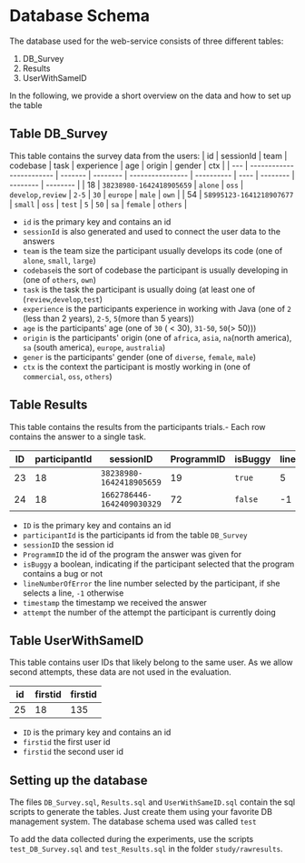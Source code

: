 # Database Schema
The database used for the web-service consists of three different tables:
1. DB_Survey
2. Results
3. UserWithSameID

In the following, we provide a short overview on the data and how to set up the table

## Table DB_Survey
This table contains the survey data from the users: 
| id  | sessionId                | team    | codebase | task             | experience | age  | origin   | gender   | ctx      |
| --- | ------------------------ | ------- | -------- | ---------------- | ---------- | ---- | -------- | -------- | -------- |
| 18  | `38238980-1642418905659` | `alone` | `oss`    | `develop,review` | `2-5`      | `30` | `europe` | `male`   | `own`    |
| 54  | `58995123-1641218907677` | `small` | `oss`    | `test`           | `5`        | `50` | `sa`     | `female` | `others` |

- `id` is the primary key and contains an id
- `sessionId` is also generated and used to connect the user data to the answers
- `team` is the team size the participant usually develops its code (one of `alone`, `small`, `large`)
- `codebase`is the sort of codebase the participant is usually developing in (one of `others`, `own`)
- `task` is the task the participant is usually doing (at least one of (`review`,`develop`,`test`)
- `experience` is the participants experience in working with Java (one of `2` (less than 2 years), `2-5`, `5`(more than 5 years))
- `age` is the participants' age (one of `30` ( < 30), `31-50`, `50`(> 50)))
- `origin` is the participants' origin (one of `africa`, `asia`, `na`(north america), `sa` (south america), `europe`, `australia`)
- `gener` is the participants' gender (one of `diverse`, `female`, `male`)
- `ctx` is the context the participant is mostly working in (one of `commercial`, `oss`, `others`)


## Table Results
This table contains the results from the participants trials.-
Each row contains the answer to a single task.

| ID  | participantId | sessionID                  | ProgrammID | isBuggy | lineNumberOfError | timestamp     | attempt |
| --- | ------------- | -------------------------- | ---------- | ------- | ----------------- | ------------- | ------- |
| 23  | 18            | `38238980-1642418905659`   | 19         | `true`  | 5                 | 1642410359194 | 1       |
| 24  | 18            | `1662786446-1642409030329` | 72         | `false` | -1                | 1642410373572 | 2       |

- `ID` is the primary key and contains an id
- `participantId` is the participants id from the table `DB_Survey`
- `sessionID` the session id
- `ProgrammID` the id of the program the answer was given for
- `isBuggy` a boolean, indicating if the participant selected that the program contains a bug or not 
- `lineNumberOfError` the line number selected by the participant, if she selects a line, `-1` otherwise
- `timestamp` the timestamp we received the answer
- `attempt` the number of the attempt the participant is currently doing

## Table UserWithSameID 
This table contains user IDs that likely belong to the same user.
As we allow second attempts, these data are not used in the evaluation.

| id  | firstid | firstid |
| --- | ------- | ------- |
| 25  | 18      | 135     |

- `ID` is the primary key and contains an id
- `firstid` the first user id
- `firstid` the second user id 


## Setting up the database
The files `DB_Survey.sql`, `Results.sql` and `UserWithSameID.sql` contain the
sql scripts to generate the tables.
Just create them using your favorite DB management system.
The database schema used was called `test`

To add the data collected during the experiments, use the scripts `test_DB_Survey.sql` and 
`test_Results.sql` in the folder `study/rawresults`.